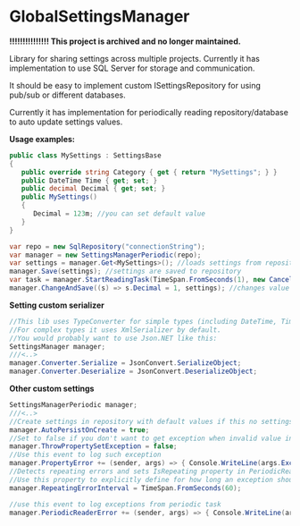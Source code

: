 GlobalSettingsManager
=============
**!!!!!!!!!!!!!!! This project is archived and no longer maintained.**

Library for sharing settings across multiple projects.
Currently it has implementation to use SQL Server for storage and communication.

It should be easy to implement custom ISettingsRepository for using pub/sub or different databases.

Currently it has implementation for periodically reading repository/database to auto update settings values. 

**Usage examples:**
```csharp
public class MySettings : SettingsBase
{
   public override string Category { get { return "MySettings"; } }
   public DateTime Time { get; set; }
   public decimal Decimal { get; set; }
   public MySettings()
   {
      Decimal = 123m; //you can set default value
   }
}

var repo = new SqlRepository("connectionString");
var manager = new SettingsManagerPeriodic(repo); 
var settings = manager.Get<MySettings>(); //loads settings from repository keep then cached ()
manager.Save(settings); //settings are saved to repository
var task = manager.StartReadingTask(TimeSpan.FromSeconds(1), new CancelationTokenSource().Token); //periodically monitors repository for changes
manager.ChangeAndSave((s) => s.Decimal = 1, settings); //changes value and saves to repository in single transaction (needed when periodic reading is enabled)
```
**Setting custom serializer**
```csharp
//This lib uses TypeConverter for simple types (including DateTime, TimeSpan)
//For complex types it uses XmlSerializer by default.
//You would probably want to use Json.NET like this:
SettingsManager manager;
///<..>
manager.Converter.Serialize = JsonConvert.SerializeObject;
manager.Converter.Deserialize = JsonConvert.DeserializeObject;
```

**Other custom settings**
```csharp
SettingsManagerPeriodic manager;
///<..>
//Create settings in repository with default values if this no settings are found with matching category name
manager.AutoPersistOnCreate = true;
//Set to false if you don't want to get exception when invalid value in database is found and can't be assigned to property
manager.ThrowPropertySetException = false;
//Use this event to log such exception
manager.PropertyError += (sender, args) => { Console.WriteLine(args.Exception.ToString()); };
//Detects repeating errors and sets IsRepeating property in PeriodicReaderError event args for spamming prevention 
//Use this property to explicitly define for how long an exception should be considered as repeating (Default is 90 seconds)
manager.RepeatingErrorInterval = TimeSpan.FromSeconds(60);

//use this event to log exceptions from periodic task
manager.PeriodicReaderError += (sender, args) => { Console.WriteLine(args.Exception.ToString()); };
```
